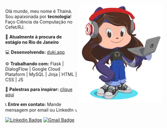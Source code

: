 <img src="https://github.com/thainapires/thainapires/blob/master/octocat_th.png?raw=true" min-width="400px" max-width="270px" width="270px" align="right" alt="Octocat">

<p align="left">
  Olá mundo, meu nome é Thainá. Sou apaixonada por <strong>tecnologia</strong>!<br>
  Faço Ciência da Computação no Cefet/RJ.
</p>

<p align="left">
💬 <strong>Atualmente à procura de estágio no Rio de Janeiro</strong>
</p>

<p align="left">
💻 <strong>Desenvolvendo:</strong> <a href="https://duki.app">duki.app</a>
</p>

<p align="left">
⚙️ <strong>Trabalhando com:</strong> Flask | DialogFlow | Google Cloud Plataform | MySQL | Jinja | HTML | CSS | JS
</p>

<p align="left">
🎤 <strong>Palestras para inspirar:</strong> <a href="https://bit.ly/3hhX9OY">clique aqui</a>
</p>

<p align="left">
📞 <strong>Entre em contato:</strong> Mande mensagem por email ou LinkedIn ⤵️
</p>

[![Linkedin Badge](https://img.shields.io/badge/-thainapires-blue?style=flat-square&logo=Linkedin&logoColor=white&link=https://www.linkedin.com/in/thainapires/)](https://www.linkedin.com/in/thainapires/)
[![Gmail Badge](https://img.shields.io/badge/-thainaspiress@gmail.com-c14438?style=flat-square&logo=Gmail&logoColor=white&link=mailto:thainaspiress@gmail.com)](mailto:thainaspiress@gmail.com)
